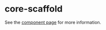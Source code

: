 core-scaffold
=============

See the [component page](http://polymer-project.org/docs/elements/core-elements.html#core-scaffold) for more information.
